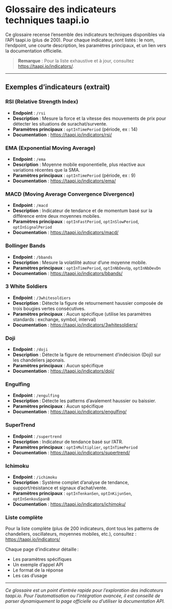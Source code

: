 # Glossaire des indicateurs techniques taapi.io

Ce glossaire recense l’ensemble des indicateurs techniques disponibles via l’API taapi.io (plus de 200). Pour chaque indicateur, sont listés : le nom, l’endpoint, une courte description, les paramètres principaux, et un lien vers la documentation officielle.

> **Remarque** : Pour la liste exhaustive et à jour, consultez https://taapi.io/indicators/.

---

## Exemples d’indicateurs (extrait)

### RSI (Relative Strength Index)
- **Endpoint** : `/rsi`
- **Description** : Mesure la force et la vitesse des mouvements de prix pour détecter les situations de surachat/survente.
- **Paramètres principaux** : `optInTimePeriod` (période, ex : 14)
- **Documentation** : https://taapi.io/indicators/rsi/

### EMA (Exponential Moving Average)
- **Endpoint** : `/ema`
- **Description** : Moyenne mobile exponentielle, plus réactive aux variations récentes que la SMA.
- **Paramètres principaux** : `optInTimePeriod` (période, ex : 9)
- **Documentation** : https://taapi.io/indicators/ema/

### MACD (Moving Average Convergence Divergence)
- **Endpoint** : `/macd`
- **Description** : Indicateur de tendance et de momentum basé sur la différence entre deux moyennes mobiles.
- **Paramètres principaux** : `optInFastPeriod`, `optInSlowPeriod`, `optInSignalPeriod`
- **Documentation** : https://taapi.io/indicators/macd/

### Bollinger Bands
- **Endpoint** : `/bbands`
- **Description** : Mesure la volatilité autour d’une moyenne mobile.
- **Paramètres principaux** : `optInTimePeriod`, `optInNbDevUp`, `optInNbDevDn`
- **Documentation** : https://taapi.io/indicators/bbands/

### 3 White Soldiers
- **Endpoint** : `/3whitesoldiers`
- **Description** : Détecte la figure de retournement haussier composée de trois bougies vertes consécutives.
- **Paramètres principaux** : Aucun spécifique (utilise les paramètres standards : exchange, symbol, interval)
- **Documentation** : https://taapi.io/indicators/3whitesoldiers/

### Doji
- **Endpoint** : `/doji`
- **Description** : Détecte la figure de retournement d’indécision (Doji) sur les chandeliers japonais.
- **Paramètres principaux** : Aucun spécifique
- **Documentation** : https://taapi.io/indicators/doji/

### Engulfing
- **Endpoint** : `/engulfing`
- **Description** : Détecte les patterns d’avalement haussier ou baissier.
- **Paramètres principaux** : Aucun spécifique
- **Documentation** : https://taapi.io/indicators/engulfing/

### SuperTrend
- **Endpoint** : `/supertrend`
- **Description** : Indicateur de tendance basé sur l’ATR.
- **Paramètres principaux** : `optInMultiplier`, `optInTimePeriod`
- **Documentation** : https://taapi.io/indicators/supertrend/

### Ichimoku
- **Endpoint** : `/ichimoku`
- **Description** : Système complet d’analyse de tendance, support/résistance et signaux d’achat/vente.
- **Paramètres principaux** : `optInTenkanSen`, `optInKijunSen`, `optInSenkouSpanB`
- **Documentation** : https://taapi.io/indicators/ichimoku/

### Liste complète
Pour la liste complète (plus de 200 indicateurs, dont tous les patterns de chandeliers, oscillateurs, moyennes mobiles, etc.), consultez : https://taapi.io/indicators/

Chaque page d’indicateur détaille :
- Les paramètres spécifiques
- Un exemple d’appel API
- Le format de la réponse
- Les cas d’usage

---

*Ce glossaire est un point d’entrée rapide pour l’exploration des indicateurs taapi.io. Pour l’automatisation ou l’intégration avancée, il est conseillé de parser dynamiquement la page officielle ou d’utiliser la documentation API.*
